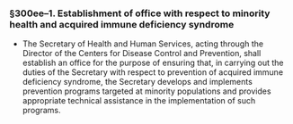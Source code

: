 ### §300ee–1. Establishment of office with respect to minority health and acquired immune deficiency syndrome
* The Secretary of Health and Human Services, acting through the Director of the Centers for Disease Control and Prevention, shall establish an office for the purpose of ensuring that, in carrying out the duties of the Secretary with respect to prevention of acquired immune deficiency syndrome, the Secretary develops and implements prevention programs targeted at minority populations and provides appropriate technical assistance in the implementation of such programs.
